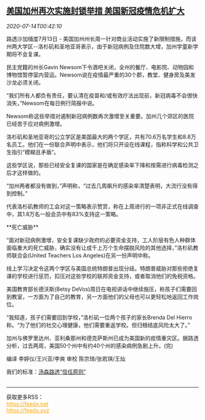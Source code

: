 <!--1594688189000-->
[美国加州再次实施封锁举措 美国新冠疫情危机扩大](https://cn.reuters.com/article/california-lockdown-0713-mon-wrapup-idCNKCS24F024)
------

<div><i>2020-07-14T00:42:10</i></div><div class="StandardArticleBody_body"><p>路透沙加缅度7月13日 - 美国加州州长周一针对商业活动实施了新限制措施，而该州两大学区--洛杉矶和圣地亚哥表示，由于新冠病例及住院数大增，加州学童新学期将不会复课。 </p><p>民主党籍的州长Gavin Newsom下令酒吧关闭，全州的餐厅、电影院、动物园和博物馆暂停室内营运。Newsom说在疫情最严重的30个郡，教堂、健身房及美发沙龙必须关闭。 </p><p>“我们所有人都负有责任，要认清在疫苗和/或有效疗法出现前，新冠病毒不会很快消失，”Newsom在每日例行简报中说。 </p><p>Newsom称这些举措对遏制新冠病例数再次激增至关重要。加州几个郊区的医院已经苦于应对病例激增。 </p><p>洛杉矶和圣地亚哥的公立学区是美国最大的两个学区，共有70.6万名学生和8.8万名员工。他们在一份联合声明中表示，他们将只开设在线课程，指称科学和公共卫生指引“模糊且矛盾”。 </p><p>这些学区说，那些已经安全复课的国家是在确定感染率下降和按需进行病毒检测之后才这样做的。 </p><p>“加州两者都没有做到，”声明称，“过去几周飙升的感染率清楚表明，大流行没有得到控制。” </p><p>代表洛杉矶教师的工会对这一策略表示赞赏，称在上周进行的一项非正式在线调查中，其1.8万名一般会员中有83%支持这一策略。 </p><p>**死亡威胁** </p><p>“面对新冠病例激增，安全复课缺少政府的必要资金支持，工人阶层有色人种群体面临重大的死亡威胁，确实没有让成千上万个生命摆脱风险的其他选择，”洛杉矶教师联合会(United Teachers Los Angeles)在另一份声明中称。 </p><p>线上学习决定令这两个学区与美国总统特朗普出现分歧。特朗普威胁对那些拒绝复课的学校进行惩罚，扣压对这些学校的联邦资金支持，或者取消他们的免税资格。 </p><p>美国教育部长德沃斯(Betsy DeVos)周日在电视讲话中继续施压，称孩子们需要回到教室，一方面为了自己的教育，另一方面他们的父母也可以更轻松地返回工作岗位。 </p><p>“我知道，孩子们需要回到学校，”洛杉矶一位两个孩子的家长Brenda Del Hierro称。“为了他们的社交心理健康，他们需要重返学校。但归根结底风险太大了。” </p><p>加州与佛罗里达州、亚利桑那州和德克萨斯州已成为美国新的疫情重灾区。据路透分析，过去两周，美国50个州中有约40个州的感染病例急剧上升。(完)  </p><div class="Attribution_container"><div class="Attribution_attribution"><p class="Attribution_content">编译 李婷仪/王兴亚/李爽  审校 陈宗琦/张若琪/王灿 </p></div></div><div class="StandardArticleBody_trustBadgeContainer"><span class="StandardArticleBody_trustBadgeTitle">我们的标准：</span><span class="trustBadgeUrl"><a href="https://www.thomsonreuters.cn/content/dam/openweb/documents/pdf/china/brochures/about-us-1.pdf">汤森路透“信任原则”</a></span></div></div><br><hr><div>获取更多RSS：<br><a href="https://feedx.net" style="color:orange" target="_blank">https://feedx.net</a> <br><a href="https://feedx.xyz" style="color:orange" target="_blank">https://feedx.xyz</a><br></div>
